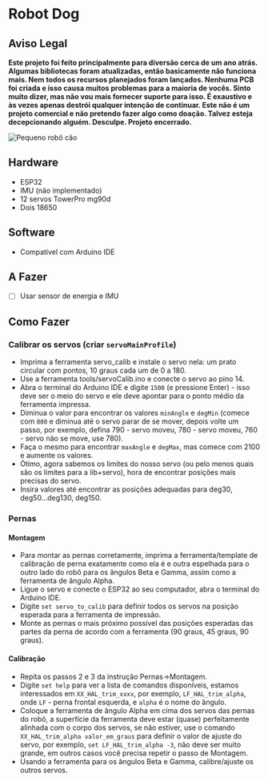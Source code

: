 # Robot Dog

## Aviso Legal
**Este projeto foi feito principalmente para diversão cerca de um ano atrás. Algumas bibliotecas foram atualizadas, então basicamente não funciona mais. Nem todos os recursos planejados foram lançados. Nenhuma PCB foi criada e isso causa muitos problemas para a maioria de vocês. Sinto muito dizer, mas não vou mais fornecer suporte para isso. É exaustivo e às vezes apenas destrói qualquer intenção de continuar. Este não é um projeto comercial e não pretendo fazer algo como doação. Talvez esteja decepcionando alguém. Desculpe. Projeto encerrado.** 

![Pequeno robô cão](https://github.com/SovGVD/assets/img/small.jpg?raw=true)

## Hardware
- ESP32
- IMU (não implementado)
- 12 servos TowerPro mg90d
- Dois 18650

## Software
- Compatível com Arduino IDE

## A Fazer
- [ ] Usar sensor de energia e IMU

## Como Fazer
### Calibrar os servos (criar `servoMainProfile`)
- Imprima a ferramenta servo_calib e instale o servo nela: um prato circular com pontos, 10 graus cada um de 0 a 180.
- Use a ferramenta tools/servoCalib.ino e conecte o servo ao pino 14.
- Abra o terminal do Arduino IDE e digite `1500` (e pressione Enter) - isso deve ser o meio do servo e ele deve apontar para o ponto médio da ferramenta impressa.
- Diminua o valor para encontrar os valores `minAngle` e `degMin` (comece com `800` e diminua até o servo parar de se mover, depois volte um passo, por exemplo, defina 790 - servo moveu, 780 - servo moveu, 760 - servo não se move, use 780).
- Faça o mesmo para encontrar `maxAngle` e `degMax`, mas comece com 2100 e aumente os valores.
- Ótimo, agora sabemos os limites do nosso servo (ou pelo menos quais são os limites para a lib+servo), hora de encontrar posições mais precisas do servo.
- Insira valores até encontrar as posições adequadas para deg30, deg50...deg130, deg150.

### Pernas
#### Montagem
- Para montar as pernas corretamente, imprima a ferramenta/template de calibração de perna exatamente como ela é e outra espelhada para o outro lado do robô para os ângulos Beta e Gamma, assim como a ferramenta de ângulo Alpha.
- Ligue o servo e conecte o ESP32 ao seu computador, abra o terminal do Arduino IDE.
- Digite `set servo_to_calib` para definir todos os servos na posição esperada para a ferramenta de impressão.
- Monte as pernas o mais próximo possível das posições esperadas das partes da perna de acordo com a ferramenta (90 graus, 45 graus, 90 graus).

#### Calibração
- Repita os passos 2 e 3 da instrução Pernas->Montagem.
- Digite `set help` para ver a lista de comandos disponíveis, estamos interessados em `XX_HAL_trim_xxxx`, por exemplo, `LF_HAL_trim_alpha`, onde `LF` - perna frontal esquerda, e `alpha` é o nome do ângulo.
- Coloque a ferramenta de ângulo Alpha em cima dos servos das pernas do robô, a superfície da ferramenta deve estar (quase) perfeitamente alinhada com o corpo dos servos, se não estiver, use o comando `XX_HAL_trim_alpha valor_em_graus` para definir o valor de ajuste do servo, por exemplo, `set LF_HAL_trim_alpha -3`, não deve ser muito grande, em outros casos você precisa repetir o passo de Montagem.
- Usando a ferramenta para os ângulos Beta e Gamma, calibre/ajuste os outros servos.

